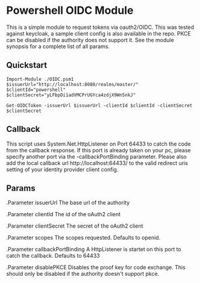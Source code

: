 
# Powershell OIDC Module

This is a simple module to request tokens via oauth2/OIDC. This was tested against keycloak, a sample client config is also available in the repo. PKCE can be disabled if the authority does not support it. See the module synopsis for a complete list of all params. 

## Quickstart

```
Import-Module ./OIDC.psm1
$issuerUrl="http://localhost:8080/realms/master/"
$clientId="powershell"
$clientSecret="yLFbpDi1adVMCPrUGYca4zdjX9Wn5nkJ"

Get-OIDCToken -issuerUrl $issuerUrl -clientId $clientId -clientSecret $clientSecret
```

## Callback

This script uses System.Net.HttpListener on Port 64433 to catch the code from the callback response. If this port is already taken on your pc, please specify another port via the -callbackPortBinding parameter. Please also add the local callback url http://localhost:64433/ to the valid redirect uris setting of your identity provider client config.

## Params

 .Parameter issuerUrl
  The base url of the authority

 .Parameter clientId
  The id of the oAuth2 client

 .Parameter clientSecret
  The secret of the oAuth2 client

 .Parameter scopes
  The scopes requested. Defaults to openid.

 .Parameter callbackPortBinding
  A HttpListener is startet on this port to catch the callback. Defaults to 64433

 .Parameter disablePKCE
  Disables the proof key for code exchange. This should only be disabled if the authority doesn't support pkce.

